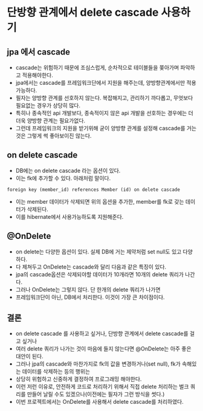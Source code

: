 # 단방향 관계에서 delete cascade 사용하기

## jpa 에서 cascade
* cascade는 위험하기 때문에 조심스럽게, 순차적으로 테이블들을 쫒아가며 파악하고 적용해야한다.
* jpa에서는 cascade를 프레임워크단에서 지원을 해주는데, 양방향관계에서만 적용가능하다.
* 필자는 양방향 관계를 선호하지 않는다. 복잡해지고, 관리하기 까다롭고, 무엇보다 필요없는 경우가 상당히 많다.
* 특히나 종속적인 api 개발보다, 종속적이지 않은 api 개발을 선호하는 경우에는 더더욱 양방향 관계는 필요가없다.
* 그런데 프레임워크의 지원을 받기위해 굳이 양방향 관계를 설정해 cascade를 거는것은 그렇게 썩 좋아보이진 않는다.

## on delete cascade
* DB에는 on delete cascade 라는 옵션이 있다.
* 이는 fk에 추가할 수 있다. 아래처럼 말이다.
```
foreign key (member_id) references Member (id) on delete cascade
```
* 이는 member 데이터가 삭제되면 위의 옵션을 추가한, member를 fk로 갖는 데이터가 삭제된다.
* 이를 hibernate에서 사용가능하도록 지원해준다.

## @OnDelete
* on delete는 다양한 옵션이 있다. 실제 DB에 거는 제약처럼 set null도 있고 다양하다.
* 다 제쳐두고 OnDelete는 cascade와 달리 다음과 같은 특징이 있다.
* jpa의 cascade옵션은 삭제되야할 데이터가 10개라면 10개의 delete 쿼리가 나간다.
* 그러나 OnDelete는 그렇지 않다. 단 한개의 delete 쿼리가 나가면
* 프레임워크단이 아닌, DB에서 처리한다. 이것이 가장 큰 차이점이다.

## 결론
* on delete cascade 를 사용하고 싶거나, 단방향 관계에서 delete cascade를 걸고 싶거나
* 여러 delete 쿼리가 나가는 것이 마음에 들지 않는다면 @OnDelete는 아주 좋은 대안이 된다.
* 그러나 jpa의 cascade와 마찬가지로 fk의 값을 변경하거나(set null), fk가 속해있는 데이터를 삭제하는 등의 행위는
* 상당히 위험하고 신중하게 결정하여 프로그래밍 해야한다.
* 이런 저런 이유로, 안전하게 코드로 처리하기 위해서 직접 delete 처리하는 벌크 쿼리를 만들어 날릴 수도 있겠으나(이전에는 필자가 그런 방식을 썻다.)
* 이번 프로젝트에서는 OnDelete를 사용해서 delete cascade를 처리하였다.